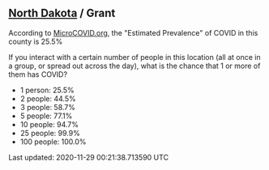 
## [North Dakota](/united-states/north-dakota) / Grant

According to [MicroCOVID.org](http://microcovid.org),
the "Estimated Prevalence" of COVID in this county is 25.5%

If you interact with a certain number of people in this location
(all at once in a group, or spread out across the day), what is the chance that
1 or more of them has COVID?

- 1 person: 25.5%
- 2 people: 44.5%
- 3 people: 58.7%
- 5 people: 77.1%
- 10 people: 94.7%
- 25 people: 99.9%
- 100 people: 100.0%

Last updated: 2020-11-29 00:21:38.713590 UTC
